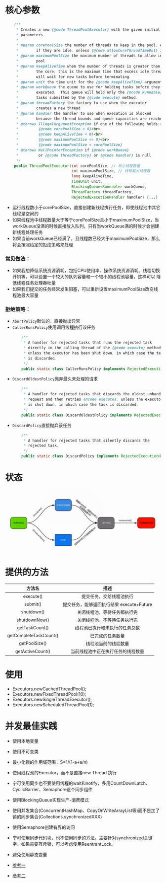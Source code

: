 # 核心参数
```java
    /**
     * Creates a new {@code ThreadPoolExecutor} with the given initial
     * parameters.
     *
     * @param corePoolSize the number of threads to keep in the pool, even
     *        if they are idle, unless {@code allowCoreThreadTimeOut} is set
     * @param maximumPoolSize the maximum number of threads to allow in the
     *        pool
     * @param keepAliveTime when the number of threads is greater than
     *        the core, this is the maximum time that excess idle threads
     *        will wait for new tasks before terminating.
     * @param unit the time unit for the {@code keepAliveTime} argument
     * @param workQueue the queue to use for holding tasks before they are
     *        executed.  This queue will hold only the {@code Runnable}
     *        tasks submitted by the {@code execute} method.
     * @param threadFactory the factory to use when the executor
     *        creates a new thread
     * @param handler the handler to use when execution is blocked
     *        because the thread bounds and queue capacities are reached
     * @throws IllegalArgumentException if one of the following holds:<br>
     *         {@code corePoolSize < 0}<br>
     *         {@code keepAliveTime < 0}<br>
     *         {@code maximumPoolSize <= 0}<br>
     *         {@code maximumPoolSize < corePoolSize}
     * @throws NullPointerException if {@code workQueue}
     *         or {@code threadFactory} or {@code handler} is null
     */
    public ThreadPoolExecutor(int corePoolSize, // 核心线程数量
                              int maximumPoolSize, // 线程最大线程数
                              long keepAliveTime,
                              TimeUnit unit,
                              BlockingQueue<Runnable> workQueue,
                              ThreadFactory threadFactory,
                              RejectedExecutionHandler handler) {...}
```
- 运行线程数小于corePoolSize，直接创建新线程执行任务，即使线程池中其它线程是空闲的
- 如果线程池中线程数量大于等于corePoolSize且小于maximumPoolSize，当workQueue没满的时候直接放入队列，只有当workQueue满的时候才会创建新线程处理任务
- 如果当前workQueue已经满了，且线程数已经大于maximumPoolSize，那么将会按照给定的拒绝策略来处理

### 常见做法：
- 如果我想降低系统资源消耗，包括CPU使用率、操作系统资源消耗、线程切换开销等，可以设置一个较大的队列容量和一个较小的线程池容量，这样可以
降低线程任务处理吞吐量
- 如果我们提交的任务经常发生阻塞，可以重新设置maximumPoolSize改变线程池最大容量

### 拒绝策略：
- `AbortPolicy`默认的，直接抛出异常
- `CallerRunsPolicy`使用调用线程执行该任务
    ```java
        /**
         * A handler for rejected tasks that runs the rejected task
         * directly in the calling thread of the {@code execute} method,
         * unless the executor has been shut down, in which case the task
         * is discarded.
         */
        public static class CallerRunsPolicy implements RejectedExecutionHandler {...}
    ```
- `DiscardOldestPolicy`抛弃最久未处理的请求
    ```java
        /**
         * A handler for rejected tasks that discards the oldest unhandled
         * request and then retries {@code execute}, unless the executor
         * is shut down, in which case the task is discarded.
         */
        public static class DiscardOldestPolicy implements RejectedExecutionHandler {...}
    ```
- `DiscardPolicy`直接抛弃该任务
    ```java
        /**
         * A handler for rejected tasks that silently discards the
         * rejected task.
         */
        public static class DiscardPolicy implements RejectedExecutionHandler {...}
    ```

# 状态
![threadPool](./pic/ThreadPoolState.png)

# 提供的方法
|方法名|描述
|:---:|:---:|
|execute()|提交任务，交给线程池执行
|submit()|提交任务，能够返回执行结果 execute+Future
|shutdown()|关闭线程池，等待任务都执行完
|shutdownNow()|关闭线程池，不等待任务执行完
|getTaskCount()|线程池已执行和未执行的任务总数
|getCompleteTaskCount()|已完成的任务数量
|getPoolSize()|线程池当前的线程数量
|getActiveCount()|当前线程池中正在执行任务的线程数量

# 使用
- Executors.newCachedThreadPool();
- Executors.newFixedThreadPool(10);
- Executors.newSingleThreadExecutor();
- Executors.newScheduledThreadPool(1);

# 并发最佳实践
- 使用本地变量
- 使用不可变类
- 最小化锁的作用域范围：S=1/(1-a+a/n)
- 使用线程池的Executor，而不是直接new Thread 执行
- 宁可使用同步也不要使用线程的wait和notify，多用CountDownLatch、CyclicBarrier、Semaphore这个同步组件
- 使用BlockingQueue实现生产-消费模式
- 使用并发集合(ConcurrentHashMap、CopyOnWriteArrayList等)而不是加了锁的同步集合(Collections.synchronizedXXX)
- 使用Semaphore创建有界的访问
- 宁可使用同步代码块，也不使用同步的方法。主要针对synchronized关键字。如果需要互斥锁，可以考虑使用ReentrantLock。
- 避免使用静态变量


- [参考一](https://blog.csdn.net/jesonjoke/article/details/80202114)
- [参考二](https://blog.csdn.net/IbelieveSmile/article/details/81204545)